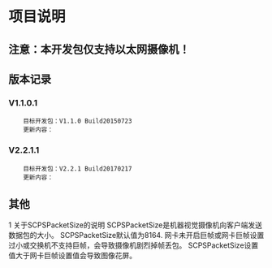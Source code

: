 ﻿# 项目说明

## 注意：本开发包仅支持以太网摄像机！

## 版本记录

### V1.1.0.1

        目标开发包：V1.1.0 Build20150723
        更新内容：

### V2.2.1.1
        目标开发包：V2.2.1 Build20170217
        更新内容：

## 其他
1 关于SCPSPacketSize的说明
        SCPSPacketSize是机器视觉摄像机向客户端发送数据包的大小。
        SCPSPacketSize默认值为8164.
        网卡未开启巨帧或网卡巨帧设置过小或交换机不支持巨帧，会导致摄像机剧烈掉帧丢包。
        SCPSPacketSize设置值大于网卡巨帧设置值会导致图像花屏。



